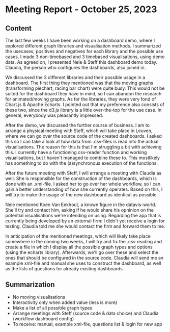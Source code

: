 # Meeting Report - October 25, 2023
## Content
The last few weeks I have been working on a dashboard demo, where I explored different graph libraries and visualisation methods. I summarized the usecases, positives and negatives for each library and the possible use cases. I made 3 non-timebased and 3 timebased visualisations, using demo data. As agreed on, I presented Nele & Steff this dashboard demo today. Claudia, the person who configures the dashboards, also joined in.

We discussed the 3 different libraries and their possible usage in a dashboard. The first thing they mentioned was that the moving graphs (transforming piechart, racing bar chart) were quite busy. This would not be suited for the dashboard they have in mind, so I can abandon the research for animated/moving graphs. As for the libraries, they were very fond of Chart.js & Apache Echarts. I pointed out that my preference also consists of these two, since the d3.js library is a little over-the-top for the use case. In general, everybody was pleasantly impressed.

After the demo, we discussed the further course of business. I am to arrange a physical meeting with Steff, which will take place in Leuven, where we can go over the source code of the created dashboards. I asked this so I can take a look at how data from .csv-files is read into the actual visualisations. The reason for this is that I'm struggling a bit with achieving this. I currently have a functioning csv-reader function and working visualisations, but I haven't managed to combine these to. This mostlikely has something to do with the (a)synchronous execution of the functions.

After the future meeting with Steff, I will arrange a meeting with Claudia as well. She is responsible for the construction of the dashboards, which is done with an .xml-file. I asked her to go over her whole workflow, so I can gain a better understanding of how she currently operates. Based on this, I will try to make the usage of the new dashboard as identical as possible.

Nele mentioned Koen Van Eekhout, a known figure in the datavis-world. She'll try and contact him, asking if he would share his opninion on the potential visualisations we're intending on using. Regarding the app that is currently being developed by an external firm: I didn't yet receive a login for testing. Claudia told me she would contact the firm and forward them to me.

In anticipation of the mentioned meetings, which will likely take place somewhere in the coming two weeks, I will try and fix the .csv reading and create a file in which I display all the possible graph types and options (using the echarts library). Afterwards, we'll go over these and select the ones that should be configured in the source code. Claudia will send me an example xml-file and manual she uses to construct the dashboard, as well as the lists of questions for already existing dashboards.

## Summarization
- No moving visualisations
- Interactivity only when added value (less is more)
- Make a list of all possible graph types
- Arrange meetings with Steff (source code & data choice) and Claudia (workflow dashboard config)
- To receive: manual, example xml-file, questions list & login for new app
